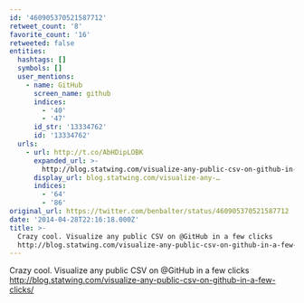 ```yaml
---
id: '460905370521587712'
retweet_count: '8'
favorite_count: '16'
retweeted: false
entities:
  hashtags: []
  symbols: []
  user_mentions:
    - name: GitHub
      screen_name: github
      indices:
        - '40'
        - '47'
      id_str: '13334762'
      id: '13334762'
  urls:
    - url: http://t.co/AbHDipLOBK
      expanded_url: >-
        http://blog.statwing.com/visualize-any-public-csv-on-github-in-a-few-clicks/
      display_url: blog.statwing.com/visualize-any-…
      indices:
        - '64'
        - '86'
original_url: https://twitter.com/benbalter/status/460905370521587712
date: '2014-04-28T22:16:18.000Z'
title: >-
  Crazy cool. Visualize any public CSV on @GitHub in a few clicks
  http://blog.statwing.com/visualize-any-public-csv-on-github-in-a-few-clicks/
---
```


Crazy cool. Visualize any public CSV on @GitHub in a few clicks http://blog.statwing.com/visualize-any-public-csv-on-github-in-a-few-clicks/